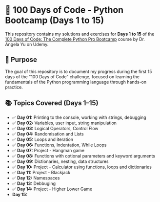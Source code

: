# 🚀 100 Days of Code - Python Bootcamp (Days 1 to 15)

This repository contains my solutions and exercises for **Days 1 to 15** of the [100 Days of Code: The Complete Python Pro Bootcamp](https://www.udemy.com/course/100-days-of-code/?couponCode=KEEPLEARNINGBR) course by Dr. Angela Yu on Udemy.

## 🎯 Purpose

The goal of this repository is to document my progress during the first 15 days of the "100 Days of Code" challenge, focused on learning the fundamentals of the Python programming language through hands-on practice.

## 📚 Topics Covered (Days 1–15)

- ✅ **Day 01:** Printing to the console, working with strings, debugging
- ✅ **Day 02:** Variables, user input, string manipulation
- ✅ **Day 03:** Logical Operators, Control Flow
- ✅ **Day 04:** Randomisation and Lists
- ✅ **Day 05:** Loops and iteration
- ✅ **Day 06:** Functions, Indentation, While Loops
- ✅ **Day 07:** Project - Hangman game
- ✅ **Day 08:** Functions with optional parameters and keyword arguments
- ✅ **Day 09:** Dictionaries, nesting, data structures
- ✅ **Day 10:** Project - Calculator using functions, loops and dictionaries
- ✅ **Day 11:** Project - Blackjack
- ✅ **Day 12:** Namespaces
- ✅ **Day 13:** Debbuging
- ✅ **Day 14:** Project - Higher Lower Game
- **Day 15:** 
